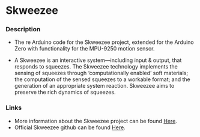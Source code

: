 # Skweezee
### Description
- The re Arduino code for the Skweezee project, extended for the Arduino Zero with functionality for the MPU-9250 motion sensor.

- A Skweezee is an interactive system—including input & output, that responds to squeezes. The Skweezee technology implements the sensing of squeezes through ‘computationally enabled’ soft materials; the computation of the sensed squeezes to a workable format; and the generation of an appropriate system reaction. Skweezee aims to preserve the rich dynamics of squeezes.
### Links
- More information about the Skweezee project can be found [Here](http://skweezee.net/).
- Official Skweezee github can be found [Here](https://github.com/skweezee/).

